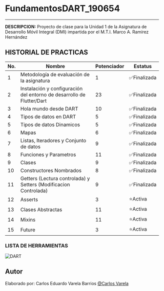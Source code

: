 # FundamentosDART_190654
----

**DESCRIPCION:**
Proyecto de clase para la Unidad 1 de la Asignatura de Desarrollo Móvil Integral (DMI) impartida por el M.T.I. Marco A. Ramírez Hernández

## HISTORIAL DE PRACTICAS

|No.|Nombre|Potenciador|Estatus|
|--|--|--|--|
|1|Metodología de evaluación de la asignatura|1|✅Finalizada|
|2|Instalación y configuración del entorno de desarrollo de Flutter/Dart|23|✅Finalizada|
|3|Hola mundo desde DART|10|✅Finalizada|
|4|Tipos de datos en DART|5|✅Finalizada|
|5|Tipos de datos Dinamicos|5|✅Finalizada|
|6|Mapas|6|✅Finalizada|
|7|Listas, Iteradores y Conjunto de datos|9|✅Finalizada|
|8|Funciones y Parametros|11|✅Finalizada|
|9|Clases|9|✅Finalizada|
|10|Constructores Nombrados|8|✅Finalizada|
|11|Getters (Lectura controlada) y Setters (Modificacion Controlada)|9|✅Finalizada|
|12|Asserts|3|⭐Activa|
|13|Clases Abstractas|11|⭐Activa|
|14|Mixins|11|⭐Activa|
|15|Future|3|⭐Activa|

### LISTA DE HERRAMIENTAS
![DART](https://img.shields.io/badge/Dart-0175C2?style=for-the-badge&logo=dart&logoColor=white)

## Autor
Elaborado por: Carlos Eduardo Varela Barrios [@Carlos Varela](//https://github.com/Carlosvarela1309)